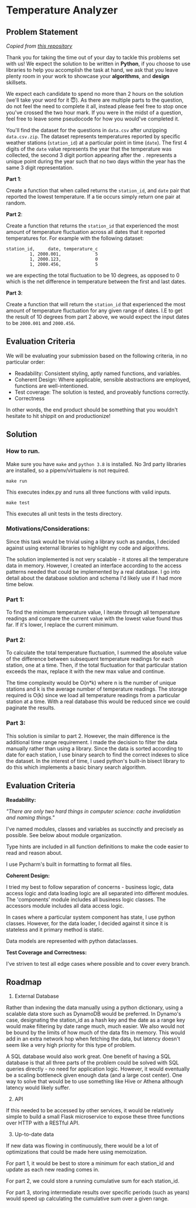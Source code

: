 # Temperature Analyzer

## Problem Statement

<em> Copied from <a href="https://github.com/magiclabs/email_screening_question/tree/master/Backend">this repository</a> </em>

Thank you for taking the time out of your day to tackle this problems set with us! We expect the solution to be
written in **Python**, if you choose to use libraries to help you accomplish the task at hand,
we ask that you leave plenty room in your work to showcase your **algorithms**, and **design** skillsets.

We expect each candidate to spend no more than 2 hours on the solution (we'll take your
word for it 😇). As there are multiple parts to the question, do not feel the need to complete it
all, instead please feel free to stop once you've crossed the two hour mark. If you were in
the midst of a question, feel free to leave some pseudocode for how you would've completed it.

You'll find the dataset for the questions in `data.csv` after unzipping `data.csv.zip`. The dataset
represents temperatures reported by specific weather stations (`station_id`) at a particular point
in time (`date`). The first 4 digits of the `date` value represents the year that the temperature was
collected, the second 3 digit portion appearing after the `.` represents a unique point during the
year such that no two days within the year has the same 3 digit representation.


**Part 1**:

Create a function that when called returns the `station_id`, and `date` pair that reported the
lowest temperature. If a tie occurs simply return one pair at random.

**Part 2**:

Create a function that returns the `station_id` that experienced the most amount of temperature
fluctuation across all dates that it reported temperatures for. For example with the following dataset:

    station_id,     date, temperature_c
             1, 2000.001,             5
             1, 2000.123,             0
             1, 2000.456,             5

we are expecting the total fluctuation to be 10 degrees, as opposed to 0 which is the net difference
in temperature between the first and last dates.

**Part 3**:

Create a function that will return the `station_id` that experienced the most amount of temperature
fluctuation for any given range of dates. I.E to get the result of 10 degrees from part 2 above, we
would expect the input dates to be `2000.001` and `2000.456`.

## Evaluation Criteria
We will be evaluating your submission based on the following criteria, in no particular order:

* Readability: Consistent styling, aptly named functions, and variables.
* Coherent Design: Where applicable, sensible abstractions are employed, functions are well-intentioned.
* Test coverage: The solution is tested, and proveably functions correctly.
* Correctness

In other words, the end product should be something that you wouldn't hesitate to hit shippit on and
productionize!


## Solution

### How to run.

Make sure you have `make` and `python 3.8` is installed. No 3rd party libraries are installed, so a pipenv/virtualenv is not required.

`make run`

This executes index.py and runs all three functions with valid inputs.

`make test`

This executes all unit tests in the tests directory.

### Motivations/Considerations:

Since this task would be trivial using a library such as pandas, I decided against using external libraries to highlight
my code and algorithms.

The solution implemented is not very scalable - it stores all the temperature data in memory. However, I created an interface
according to the access patterns needed that could be implemented by a real database. I go into detail
about the database solution and schema I'd likely use if I had more time below.

### Part 1:

To find the minimum temperature value, I iterate through all temperature readings and compare the current value with the 
lowest value found thus far. If it's lower, I replace the current minimum.

### Part 2:

To calculate the total temperature fluctuation, I summed the absolute value of the difference between 
subsequent temperature readings for each station, one at a time. Then, if the total fluctuation
for that particular station exceeds the max, replace it with the new max value and continue.

The time complexity would be O(n*k) where n is the number of unique stations and k is the average
number of temperature readings. The storage required is O(k) since we load all temperature readings from a particular
station at a time.
With a real database this would be reduced since we could paginate the results.

### Part 3: 

This solution is similar to part 2. However, the main difference is the additional time range requirement. I made 
the decision to filter the data manually rather than using a library. Since the data is sorted according to date for
each station, I use binary search to find the correct indexes to slice the dataset. In the interest of time,
I used python's built-in bisect library to do this which implements a basic binary search algorithm.

## Evaluation Criteria

**Readability:**

*"There are only two hard things in computer science: cache invalidation and naming things."*

I've named modules, classes and variables as succinctly and precisely as possible. 
See below about module organization.

Type hints are included in all function definitions to make the code easier to read and reason about.

I use Pycharm's built in formatting to format all files.

**Coherent Design:**

I tried my best to follow separation of concerns - business logic, data access logic and data loading logic are all separated
into different modules. The 'components' module includes all business logic classes. The accessors module includes all data access logic.

In cases where a particular system component has state, I use python classes. However, for the data loader,
I decided against it since it is stateless and it primary method is static.

Data models are represented with python dataclasses.

**Test Coverage and Correctness:**

I've striven to test all edge cases where possible and to cover every branch. 

## Roadmap

1. External Database

Rather than indexing the data manually using a python dictionary, using a scalable data store such as DynamoDB
would be preferred. In Dynamo's case, designating the station_id as a hash key and the date as a range key would make
filtering by date range much, much easier. We also would not be bound by the limits of how much of the data fits in 
memory. This would add in an extra network hop when fetching the data, but latency doesn't seem like a very high priority
for this type of problem.

A SQL database would also work great. One benefit of having a SQL database is that all three parts of the problem could be solved
with SQL queries directly - no need for application logic. 
However, it would eventually be a scaling bottleneck given enough data (and a large cost center). 
One way to solve that would be to use something like Hive or Athena although latency would likely suffer.

2. API

If this needed to be accessed by other services, it would be relatively simple to build a small Flask microservice 
to expose these three functions over HTTP with a RESTful API.

3. Up-to-date data

If new data was flowing in continuously, there would be a lot of optimizations that could be made here using memoization.

For part 1, it would be best to store a minimum for each station_id and update as each new reading comes in.

For part 2, we could store a running cumulative sum for each station_id.

For part 3, storing intermediate results over specific periods (such as years) would speed up calculating the cumulative sum over a given range.
